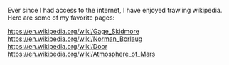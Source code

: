 Ever since I had access to the internet, I have enjoyed trawling wikipedia. Here are some of my favorite pages:

https://en.wikipedia.org/wiki/Gage_Skidmore
https://en.wikipedia.org/wiki/Norman_Borlaug
https://en.wikipedia.org/wiki/Door
https://en.wikipedia.org/wiki/Atmosphere_of_Mars

